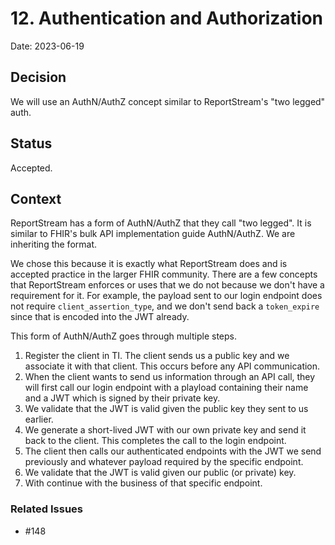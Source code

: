 # 12. Authentication and Authorization

Date: 2023-06-19

## Decision

We will use an AuthN/AuthZ concept similar to ReportStream's "two legged" auth.

## Status

Accepted.

## Context

ReportStream has a form of AuthN/AuthZ that they call "two legged".  It is similar to FHIR's bulk API implementation guide AuthN/AuthZ.  We are inheriting the format.

We chose this because it is exactly what ReportStream does and is accepted practice in the larger FHIR community.  There are a few concepts that ReportStream enforces or uses that we do not because we don't have a requirement for it.  For example, the payload sent to our login endpoint does not require `client_assertion_type`, and we don't send back a `token_expire` since that is encoded into the JWT already.

This form of AuthN/AuthZ goes through multiple steps.
1. Register the client in TI.  The client sends us a public key and we associate it with that client.  This occurs before any API communication.
2. When the client wants to send us information through an API call, they will first call our login endpoint with a playload containing their name and a JWT which is signed by their private key.
3. We validate that the JWT is valid given the public key they sent to us earlier.
4. We generate a short-lived JWT with our own private key and send it back to the client.  This completes the call to the login endpoint.
5. The client then calls our authenticated endpoints with the JWT we send previously and whatever payload required by the specific endpoint.
6. We validate that the JWT is valid given our public (or private) key.
7. With continue with the business of that specific endpoint.

### Related Issues

- #148
